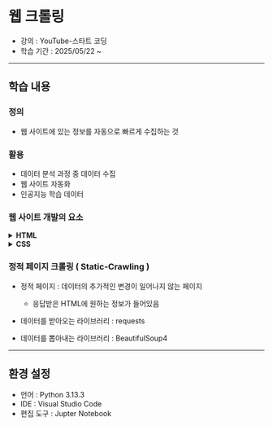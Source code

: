 # 웹 크롤링 

- 강의 : YouTube-스타트 코딩
- 학습 기간 : 2025/05/22 ~

--- 

##  학습 내용 

### 정의
- 웹 사이트에 있는 정보를 자동으로 빠르게 수집하는 것 

### 활용 
- 데이터 분석 과정 중 데이터 수집
- 웹 사이트 자동화
- 인공지능 학습 데이터

### 웹 사이트 개발의 요소

<details> <summary><strong>HTML</strong></summary>
1. HTML : 웹 사이트의 구조를 표시하기 위한 언어 
    
- <태그이름>내용</태그이름>
    - <태그이름> : 시작 태그
    - </태그이름> : 종료 태그
      
- <태그이름 속성=”속성값”>내용</태그이름>
    - 속성 : 태그의 추가적인 정보
    - 속성은 여러 개 부여할 수 있고 없어도 된다.
    - 내용에는 텍스트나 태그가 들어갈 수 있거나 없어도 된다.

</details> <details> <summary><strong>CSS</strong></summary>
    
2. CSS : 디자인
- ex) h1 { color : red; }
    - 페이지안에 있는 모든 h1태그에 대해 글자 색깔을 빨강으로 바꿔라
  
![image](https://github.com/user-attachments/assets/5a7aa55c-4c01-4a9a-82cc-75d32f0d2964)
    
- 선택자 : 웹 페이지에서 원하는 태그를 선택하는 문법
    - 태그 선택자 : 태그 이름으로 선택하는 것
        - 태그 선택자는 다른 선택자와  결합해서 사용한다.
        
    - 클래스 선택자 : 클래스 속성 값으로 선택하는 것
        - 클래스 : 태그에 별명을 주는 것
        
   ![image](https://github.com/user-attachments/assets/50504fcc-49ac-4f8c-8c8d-2632d94c2c29)
        
    - 아이디 선택자 : 아이디 속성 값으로 선택하는 것
      
        - 아이디 : 태그에 별명을 주는 것
        
   ![image](https://github.com/user-attachments/assets/5ca30e3e-f709-4960-b9bb-e54e5b921131)
        
    - 자식 선택자 : 바로 아래 자식 태그를 선택하는 것
      
        - 내가 원하는 태그에 별명이 없을 때 사용
        
  ![image](https://github.com/user-attachments/assets/f6560058-1257-42eb-b023-da476a67a515)
</details>

### 정적 페이지 크롤링 ( Static-Crawling ) 

- 정적 페이지 : 데이터의 추가적인 변경이 일어나지 않는 페이지
    - 응답받은 HTML에 원하는 정보가 들어있음

- 데이터를 받아오는 라이브러리 : requests
- 데이터를 뽑아내는 라이브러리 : BeautifulSoup4

---

## 환경 설정 
- 언어 : Python 3.13.3
- IDE : Visual Studio Code
- 편집 도구 : Jupter Notebook
